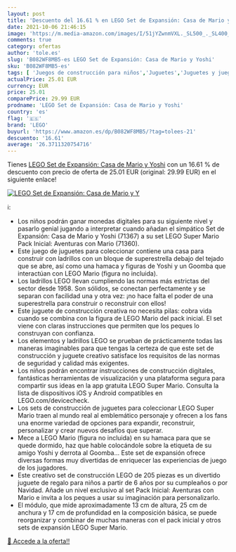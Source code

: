 ```yaml
---
layout: post
title: 'Descuento del 16.61 % en LEGO Set de Expansión: Casa de Mario y Y'
date: 2021-10-06 21:46:15
image: 'https://m.media-amazon.com/images/I/51jYZwnmVXL._SL500_._SL400_.jpg'
comments: true
category: ofertas
author: 'tole.es'
slug: 'B082WF8MB5-es LEGO Set de Expansión: Casa de Mario y Yoshi'
sku: 'B082WF8MB5-es'
tags: [ 'Juegos de construcción para niños','Juguetes','Juguetes y juegos','lego', ]
actualPrice: 25.01 EUR
currency: EUR
price: 25.01
comparePrice: 29.99 EUR
prodname: 'LEGO Set de Expansión: Casa de Mario y Yoshi'
country: 'es'
flag: '🇪🇸'
brand: 'LEGO'
buyurl: 'https://www.amazon.es/dp/B082WF8MB5/?tag=tolees-21'
descuento: '16.61'
average: '26.3711320754716'
---
```


Tienes [LEGO Set de Expansión: Casa de Mario y Yoshi](https://www.amazon.es/dp/B082WF8MB5/?tag=tolees-21) con un 16.61 % de descuento con precio de oferta de 25.01 EUR (original: 29.99 EUR) en el siguiente enlace!

[![LEGO Set de Expansión: Casa de Mario y Y](https://m.media-amazon.com/images/I/51jYZwnmVXL._SL500_._SL400_.jpg)](https://www.amazon.es/dp/B082WF8MB5/?tag=tolees-21)

ℹ️:

- Los niños podrán ganar monedas digitales para su siguiente nivel y pasarlo genial jugando a interpretar cuando añadan el simpático Set de Expansión: Casa de Mario y Yoshi (71367) a su set LEGO Super Mario Pack Inicial: Aventuras con Mario (71360).
- Este juego de juguetes para coleccionar contiene una casa para construir con ladrillos con un bloque de superestrella debajo del tejado que se abre, así como una hamaca y figuras de Yoshi y un Goomba que interactúan con LEGO Mario (figura no incluida).
- Los ladrillos LEGO llevan cumpliendo las normas más estrictas del sector desde 1958. Son sólidos, se conectan perfectamente y se separan con facilidad una y otra vez: ¡no hace falta el poder de una superestrella para construir o reconstruir con ellos!
- Este juguete de construcción creativa no necesita pilas: cobra vida cuando se combina con la figura de LEGO Mario del pack inicial. El set viene con claras instrucciones que permiten que los peques lo construyan con confianza.
- Los elementos y ladrillos LEGO se prueban de prácticamente todas las maneras imaginables para que tengas la certeza de que este set de construcción y juguete creativo satisface los requisitos de las normas de seguridad y calidad más exigentes.
- Los niños podrán encontrar instrucciones de construcción digitales, fantásticas herramientas de visualización y una plataforma segura para compartir sus ideas en la app gratuita LEGO Super Mario. Consulta la lista de dispositivos iOS y Android compatibles en LEGO.com/devicecheck.
- Los sets de construcción de juguetes para coleccionar LEGO Super Mario traen al mundo real al emblemático personaje y ofrecen a los fans una enorme variedad de opciones para expandir, reconstruir, personalizar y crear nuevos desafíos que superar.
- Mece a LEGO Mario (figura no incluida) en su hamaca para que se quede dormido, haz que hable colocándole sobre la etiqueta de su amigo Yoshi y derrota al Goomba… Este set de expansión ofrece diversas formas muy divertidas de enriquecer las experiencias de juego de los jugadores.
- Este creativo set de construcción LEGO de 205 piezas es un divertido juguete de regalo para niños a partir de 6 años por su cumpleaños o por Navidad. Añade un nivel exclusivo al set Pack Inicial: Aventuras con Mario e invita a los peques a usar su imaginación para personalizarlo.
- El módulo, que mide aproximadamente 13 cm de altura, 25 cm de anchura y 17 cm de profundidad en la composición básica, se puede reorganizar y combinar de muchas maneras con el pack inicial y otros sets de expansión LEGO Super Mario.

[🛒 Accede a la oferta!!](https://www.amazon.es/dp/B082WF8MB5/?tag=tolees-21)
